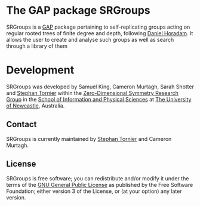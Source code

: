 # The GAP package SRGroups

<Package>SRGroups</Package> is a <a href="https://www.gap-system.org/">GAP</a> package pertaining to self-replicating
  groups acting on regular rooted trees of finite degree and
  depth, following <a href="https://nova.newcastle.edu.au/vital/access/manager/Repository/uon:17152">Daniel Horadam</a>. It allows the user to create and analyse such
  groups as well as search through a library of them

# Development

<Package>SRGroups</Package> was developed by Samuel King, Cameron Murtagh, Sarah Shotter and <a href="https://www.newcastle.edu.au/profile/stephan-tornier">Stephan Tornier</a> within the <a href="https://zerodimensional.group/">Zero-Dimensional Symmetry Research Group</a> in the <a href="https://www.newcastle.edu.au/school/mathematical-and-physical-sciences">School of Information and Physical Sciences</a> at <a href="https://www.newcastle.edu.au/">The University of Newcastle</a>, Australia.


## Contact

<Package>SRGroups</Package> is currently maintained by <a href="https://www.newcastle.edu.au/profile/stephan-tornier">Stephan Tornier</a> and Cameron Murtagh.

## License

<Package>SRGroups</Package> is free software; you can redistribute and/or modify it under the terms of the <a href="https://www.gnu.org/licenses/gpl-3.0.en.html">GNU General Public License</a> as published by the Free Software Foundation; either version 3 of the License, or (at your option) any later version.
